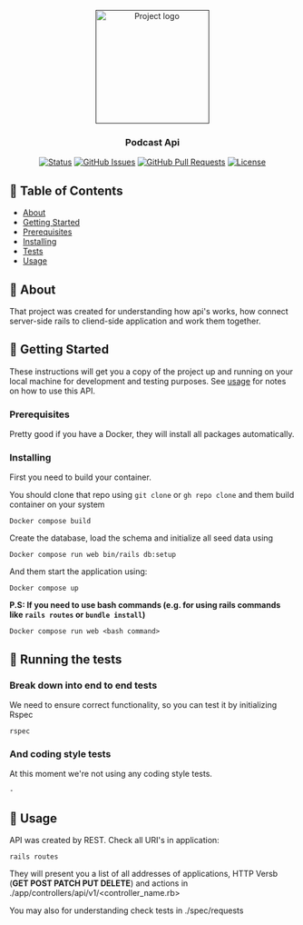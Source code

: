 <p align="center">
  <a href="" rel="noopener">
 <img width=200px height=200px src="https://www.shareicon.net/data/2015/08/30/93335_podcast_512x512.png" alt="Project logo"></a>
</p>

<h3 align="center">Podcast Api</h3>

<div align="center">

[![Status](https://img.shields.io/badge/status-active-success.svg)]()
[![GitHub Issues](https://img.shields.io/github/issues/Heckatokronos/LSP/issues)](https://github.com/Heckatokronos/LSP/issues)
[![GitHub Pull Requests](https://img.shields.io/github/issues-pr/Heckatokronos/LSP)](https://github.com/Heckatokronos/LSP/pulls)
[![License](https://img.shields.io/badge/license-MIT-blue.svg)](/LICENSE)

</div>

## 📝 Table of Contents

- [About](#about)
- [Getting Started](#getting_started)
- [Prerequisites](#prerequisites)
- [Installing](#Installing)
- [Tests](#tests)
- [Usage](#usage)

## 🧐 About <a name = "about"></a>

That project was created for understanding how api's works, how connect server-side rails to cliend-side application and work them together.

## 🏁 Getting Started <a name = "getting_started"></a>

These instructions will get you a copy of the project up and running on your local machine for development and testing purposes. See [usage](#usage) for notes on how to use this API.

### Prerequisites

Pretty good if you have a Docker, they will install all packages automatically.

### Installing

First you need to build your container.

You should clone that repo using `git clone` or `gh repo clone` and them build container on your system

```
Docker compose build
```

Create the database, load the schema and initialize all seed data using

```
Docker compose run web bin/rails db:setup
```

And them start the application using:

```
Docker compose up
```

**P.S: If you need to use bash commands (e.g. for using rails commands like `rails routes` or `bundle install`)**

```
Docker compose run web <bash command>
```

## 🔧 Running the tests <a name = "tests"></a>

### Break down into end to end tests

We need to ensure correct functionality, so you can test it by initializing Rspec

```
rspec
```

### And coding style tests

At this moment we're not using any coding style tests.

```
-
```

## 🎈 Usage <a name="usage"></a>

API was created by REST. Check all URI's in application:

```
rails routes
```

They will present you a list of all addresses of applications,
HTTP Versb (**GET POST PATCH PUT DELETE**) and actions in ./app/controllers/api/v1/<controller_name.rb>

You may also for understanding check tests in ./spec/requests

